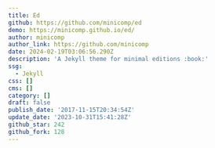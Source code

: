 ```yaml
---
title: Ed
github: https://github.com/minicomp/ed
demo: https://minicomp.github.io/ed/
author: minicomp
author_link: https://github.com/minicomp
date: 2024-02-19T03:06:56.290Z
description: 'A Jekyll theme for minimal editions :book:'
ssg:
  - Jekyll
css: []
cms: []
category: []
draft: false
publish_date: '2017-11-15T20:34:54Z'
update_date: '2023-10-31T15:41:28Z'
github_star: 242
github_fork: 128
---
```

